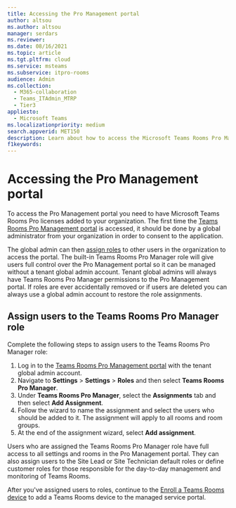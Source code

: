```yaml
---
title: Accessing the Pro Management portal
author: altsou
ms.author: altsou
manager: serdars
ms.reviewer: 
ms.date: 08/16/2021
ms.topic: article
ms.tgt.pltfrm: cloud
ms.service: msteams
ms.subservice: itpro-rooms
audience: Admin
ms.collection: 
  - M365-collaboration
  - Teams_ITAdmin_MTRP
  - Tier3
appliesto: 
  - Microsoft Teams
ms.localizationpriority: medium
search.appverid: MET150
description: Learn about how to access the Microsoft Teams Rooms Pro Management portal.
f1keywords: 
---
```


# Accessing the Pro Management portal

To access the Pro Management portal you need to have Microsoft Teams Rooms Pro licenses added to your organization. The first time the [Teams Rooms Pro Management portal](https://portal.rooms.microsoft.com/) is accessed, it should be done by a global administrator from your organization in order to consent to the application. 

The global admin can then [assign roles](/microsoftteams/rooms/rooms-pro-rbac) to other users in the organization to access the portal. The built-in Teams Rooms Pro Manager role will give users full control over the Pro Management portal so it can be managed without a tenant global admin account. Tenant global admins will always have Teams Rooms Pro Manager permissions to the Pro Management portal. If roles are ever accidentally removed or if users are deleted you can always use a global admin account to restore the role assignments. 

## Assign users to the Teams Rooms Pro Manager role

Complete the following steps to assign users to the Teams Rooms Pro Manager role:

1. Log in to the [Teams Rooms Pro Management portal](https://portal.rooms.microsoft.com/) with the tenant global admin account.
2. Navigate to **Settings** > **Settings** > **Roles** and then select **Teams Rooms Pro Manager**.
3. Under **Teams Rooms Pro Manager**, select the **Assignments** tab and then select **Add Assignment**.
4. Follow the wizard to name the assignment and select the users who should be added to it. The assignment will apply to all rooms and room groups.
5. At the end of the assignment wizard, select **Add assignment**.

Users who are assigned the Teams Rooms Pro Manager role have full access to all settings and rooms in the Pro Management portal. They can also assign users to the Site Lead or Site Technician default roles or define customer roles for those responsible for the day-to-day management and monitoring of Teams Rooms. 

After you've assigned users to roles, continue to the [Enroll a Teams Rooms device](enroll-a-device.md) to add a Teams Rooms device to the managed service portal.

<!-- ## Enroll a Teams Rooms device

 To enroll a device in the Teams Rooms Premium managed service, see [Monitoring device software installation](monitor-software-installation-guide.md).

2. Select on the **?** icon at the top right-hand corner of the portal to launch the help menu. The help menu includes an [Installation guide](https://portal.rooms.microsoft.com/docs/MMR%20Monitoring%20Software%20Installation%20Guide%20Feb%202021.pdf) containing detailed enrollment instructions:

    1. Review the **Pre-requisites** section in the Installation guide. Confirm that the URLs listed in the **URLs Required for Communication** list are added to your firewall's traffic allow list.
    2. Follow the instructions in the **Enabling TPM Settings** section to enable the Trusted Platform Module (TPM) functionality on your device.
    3. Follow the instructions in the **Adding Proxy Settings** section to configure your device to use your proxy gateway, if you have one.
    4. Follow the instructions in the **Process** section to install the monitoring agent software and configure the self enrollment key on your device.

3. After the monitoring agent and unique XML key are configured on your device, navigate to **Rooms** > room name > **Status**, and then select **Enroll**.

    > [!NOTE]
    > The Teams Rooms device will remain in the **Onboarding** state until a Managed Service Administrator enrolls the device using the portal.

    See [Monitoring device software installation](monitoring-software-installation-guide.md).

<!--## Link to Installation guide

The **Help** menu provides a link to the [Installation guide](https://portal.rooms.microsoft.com/docs/MMR%20Monitoring%20Software%20Installation%20Guide%20Feb%202021.pdf) which in turn provides the following information:

- Instructions on URLs that need to be allow-listed to serve to enable room telemetry to be sent to the managed service.
- Instructions for applying the Microsoft Teams Rooms Premium monitoring agent and unique XML key as part of enrolling a device in the managed service.
- Troubleshooting instructions.-->
